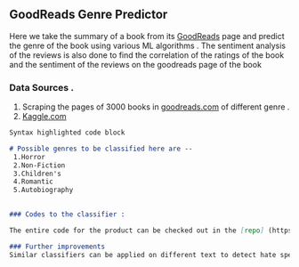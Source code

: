 ## GoodReads Genre Predictor 
 
Here we take the summary of a book from its [GoodReads](https://www.goodreads.com/) page and predict the genre of the book using various ML algorithms . The sentiment analysis of the reviews is also done to find the correlation of the ratings of the book and the sentiment of the reviews on the goodreads page of the book 


### Data Sources . 

1. Scraping the pages of 3000 books in [goodreads.com](https://www.goodreads.com/) of different genre .
2. [Kaggle.com](https://www.kaggle.com/gnanesh/goodreads-book-reviews)

```markdown
Syntax highlighted code block

# Possible genres to be classified here are -- 
 1.Horror
 2.Non-Fiction
 3.Children's
 4.Romantic
 5.Autobiography
 

### Codes to the classifier : 

The entire code for the product can be checked out in the [repo] (https://github.com/cyberninja22/Goodreads_Genre_Predictor). 

### Further improvements 
Similar classifiers can be applied on different text to detect hate speech, spam comments . The next build will be to extend the classifiers to hate speech detection . 

